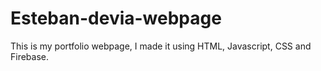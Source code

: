 # Esteban-devia-webpage
This is my portfolio webpage, I made it using HTML, Javascript, CSS and Firebase.
